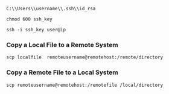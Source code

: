 ```
C:\\Users\\username\\.ssh\\id_rsa
```

```
chmod 600 ssh_key
```

```
ssh -i ssh_key user@ip
```

### Copy a Local File to a Remote System

```
scp localfile  remoteusername@remotehost:/remote/directory
```

### Copy a Remote File to a Local System

```
scp remoteusername@remotehost:/remotefile /local/directory
```


